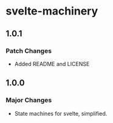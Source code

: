 # svelte-machinery

## 1.0.1

### Patch Changes

- Added README and LICENSE

## 1.0.0

### Major Changes

- State machines for svelte, simplified.
